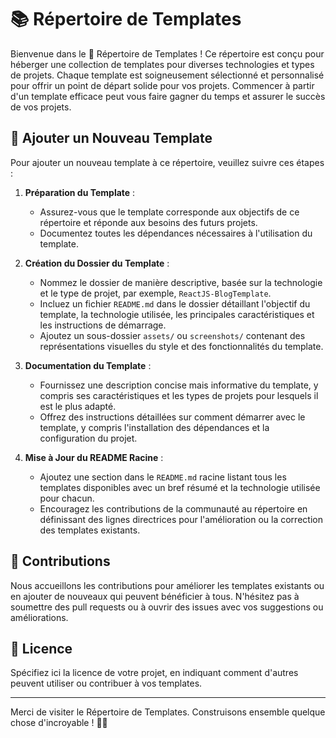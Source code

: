 # 📚 Répertoire de Templates

Bienvenue dans le 🌟 Répertoire de Templates ! Ce répertoire est conçu pour héberger une collection de templates pour diverses technologies et types de projets. Chaque template est soigneusement sélectionné et personnalisé pour offrir un point de départ solide pour vos projets. Commencer à partir d'un template efficace peut vous faire gagner du temps et assurer le succès de vos projets.

## 🚀 Ajouter un Nouveau Template

Pour ajouter un nouveau template à ce répertoire, veuillez suivre ces étapes :

1. **Préparation du Template** :
   - Assurez-vous que le template corresponde aux objectifs de ce répertoire et réponde aux besoins des futurs projets.
   - Documentez toutes les dépendances nécessaires à l'utilisation du template.

2. **Création du Dossier du Template** :
   - Nommez le dossier de manière descriptive, basée sur la technologie et le type de projet, par exemple, `ReactJS-BlogTemplate`.
   - Incluez un fichier `README.md` dans le dossier détaillant l'objectif du template, la technologie utilisée, les principales caractéristiques et les instructions de démarrage.
   - Ajoutez un sous-dossier `assets/` ou `screenshots/` contenant des représentations visuelles du style et des fonctionnalités du template.

3. **Documentation du Template** :
   - Fournissez une description concise mais informative du template, y compris ses caractéristiques et les types de projets pour lesquels il est le plus adapté.
   - Offrez des instructions détaillées sur comment démarrer avec le template, y compris l'installation des dépendances et la configuration du projet.

4. **Mise à Jour du README Racine** :
   - Ajoutez une section dans le `README.md` racine listant tous les templates disponibles avec un bref résumé et la technologie utilisée pour chacun.
   - Encouragez les contributions de la communauté au répertoire en définissant des lignes directrices pour l'amélioration ou la correction des templates existants.

## 🤝 Contributions

Nous accueillons les contributions pour améliorer les templates existants ou en ajouter de nouveaux qui peuvent bénéficier à tous. N'hésitez pas à soumettre des pull requests ou à ouvrir des issues avec vos suggestions ou améliorations.

## 📝 Licence

Spécifiez ici la licence de votre projet, en indiquant comment d'autres peuvent utiliser ou contribuer à vos templates.

---

Merci de visiter le Répertoire de Templates. Construisons ensemble quelque chose d'incroyable ! 🚀🎨
